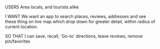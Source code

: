
USERS 
    Area locals, and tourists alike
    
I WANT 
    We want an app to search places, reviews, addresses and see these thing on live map which drop down for greater detail, within radius of current location. 

SO THAT 
    I can save, recall, 'Go-to' directions, leave reviews, remove pin/favorites
